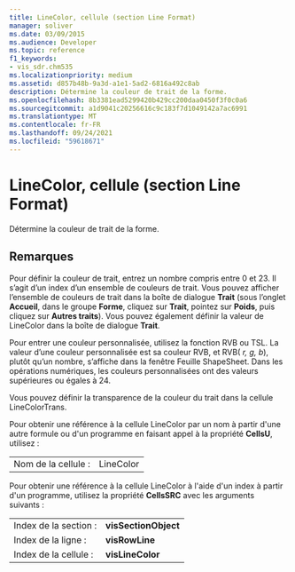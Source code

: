 ```yaml
---
title: LineColor, cellule (section Line Format)
manager: soliver
ms.date: 03/09/2015
ms.audience: Developer
ms.topic: reference
f1_keywords:
- vis_sdr.chm535
ms.localizationpriority: medium
ms.assetid: d857b48b-9a3d-a1e1-5ad2-6816a492c8ab
description: Détermine la couleur de trait de la forme.
ms.openlocfilehash: 8b3381ead5299420b429cc200daa0450f3f0c0a6
ms.sourcegitcommit: a1d9041c20256616c9c183f7d1049142a7ac6991
ms.translationtype: MT
ms.contentlocale: fr-FR
ms.lasthandoff: 09/24/2021
ms.locfileid: "59618671"
---
```

# <a name="linecolor-cell-line-format-section"></a>LineColor, cellule (section Line Format)

Détermine la couleur de trait de la forme.
  
## <a name="remarks"></a>Remarques

Pour définir la couleur de trait, entrez un nombre compris entre 0 et 23. Il s’agit d’un index d’un ensemble de couleurs de trait. Vous pouvez afficher l’ensemble de couleurs de trait dans la boîte de dialogue **Trait** (sous l’onglet **Accueil**, dans le groupe **Forme**, cliquez sur **Trait**, pointez sur **Poids**, puis cliquez sur **Autres traits**). Vous pouvez également définir la valeur de LineColor dans la boîte de dialogue **Trait**. 
  
Pour entrer une couleur personnalisée, utilisez la fonction RVB ou TSL. La valeur d’une couleur personnalisée est sa couleur RVB, et RVB( *r, g, b*), plutôt qu’un nombre, s’affiche dans la fenêtre Feuille ShapeSheet. Dans les opérations numériques, les couleurs personnalisées ont des valeurs supérieures ou égales à 24. 
  
Vous pouvez définir la transparence de la couleur du trait dans la cellule LineColorTrans.
  
Pour obtenir une référence à la cellule LineColor par un nom à partir d'une autre formule ou d'un programme en faisant appel à la propriété **CellsU**, utilisez : 
  
|||
|:-----|:-----|
|Nom de la cellule :  <br/> |LineColor  <br/> |
   
Pour obtenir une référence à la cellule LineColor à l'aide d'un index à partir d'un programme, utilisez la propriété **CellsSRC** avec les arguments suivants : 
  
|||
|:-----|:-----|
|Index de la section :  <br/> |**visSectionObject** <br/> |
|Index de la ligne :  <br/> |**visRowLine** <br/> |
|Index de la cellule :  <br/> |**visLineColor** <br/> |
   

